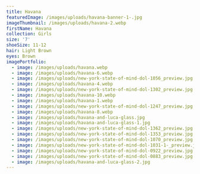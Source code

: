 ```yaml
---
title: Havana
featuredImage: /images/uploads/havana-banner-1-.jpg
imageThumbnail: /images/uploads/havana-2.webp
firstName: Havana
collection: Girls
size: '7'
shoeSize: 11-12
hair: Light Brown
eyes: Brown
imagePortfolio:
  - image: /images/uploads/havana.webp
  - image: /images/uploads/havana-6.webp
  - image: /images/uploads/new-york-state-of-mind-dol-1056_preview.jpg
  - image: /images/uploads/havana-4.webp
  - image: /images/uploads/new-york-state-of-mind-dol-1302_preview.jpg
  - image: /images/uploads/havana-10.webp
  - image: /images/uploads/havana-1.webp
  - image: /images/uploads/new-york-state-of-mind-dol-1247_preview.jpg
  - image: /images/uploads/havana-8.webp
  - image: /images/uploads/havana-and-luca-glass.jpg
  - image: /images/uploads/havana-and-luca-glass-1.jpg
  - image: /images/uploads/new-york-state-of-mind-dol-1362_preview.jpg
  - image: /images/uploads/new-york-state-of-mind-dol-1353_preview.jpg
  - image: /images/uploads/new-york-state-of-mind-dol-1070_preview.jpg
  - image: /images/uploads/new-york-state-of-mind-dol-1031-1-_preview.jpg
  - image: /images/uploads/new-york-state-of-mind-dol-0922_preview.jpg
  - image: /images/uploads/new-york-state-of-mind-dol-0883_preview.jpg
  - image: /images/uploads/havana-and-luca-glass-2.jpg
---
```


